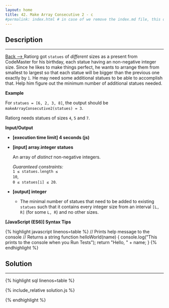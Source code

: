 ```yaml
---
layout: home
title: 42. Make Array Consecutive 2 - c
#permalink: index.html # in case of we remove the index.md file, this doc will be the index page
---
```


<div class="row">
<div class="columnStmt" markdown="1">

## Description

---

[Back --> ](../README.md)
Ratiorg got <code>statues</code> of _different_ sizes as a present from CodeMaster for his birthday, each statue having an non-negative integer size. Since he likes to make things perfect, he wants to arrange them from smallest to largest so that each statue will be bigger than the previous one exactly by <code>1</code>. He may need some additional statues to be able to accomplish that. Help him figure out the minimum number of additional statues needed.

**Example**

For <code>statues = [6, 2, 3, 8]</code>, the output should be
<code>makeArrayConsecutive2(statues) = 3</code>.

Ratiorg needs statues of sizes <code>4</code>, <code>5</code> and <code>7</code>.

**Input/Output**

- **[execution time limit] 4 seconds (js)**

- **[input] array.integer statues**

   An array of _distinct_ non-negative integers.<br>

  _Guaranteed constraints:_<br>
   <code>1 ≤ statues.length ≤ 10</code>,<br>
   <code>0 ≤ statues[i] ≤ 20</code>.

- **[output] integer**

   - The minimal number of statues that need to be added to existing <code>statues</code> such that it contains every integer size from an interval <code>[L, R]</code> (for some <code>L, R</code>) and no other sizes.

**[JavaScript (ES6)] Syntax Tips**

{% highlight javascript linenos=table %}
// Prints help message to the console
// Returns a string
function helloWorld(name) {
console.log("This prints to the console when you Run Tests");
return "Hello, " + name;
}
{% endhighlight %}

</div>
<div class="columnSol" markdown="1">

## Solution

---

{% highlight sql linenos=table %}

{% include_relative solution.js %}

{% endhighlight %}

</div>
</div>
